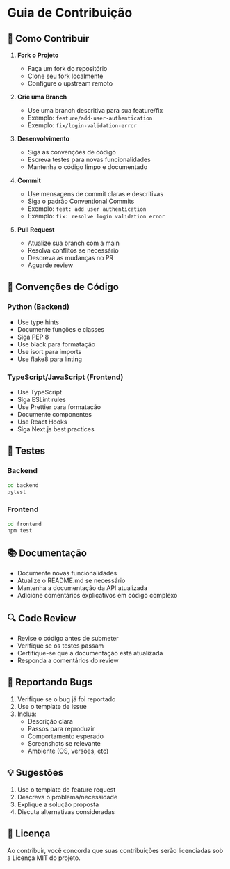 # Guia de Contribuição

## 🎯 Como Contribuir

1. **Fork o Projeto**
   - Faça um fork do repositório
   - Clone seu fork localmente
   - Configure o upstream remoto

2. **Crie uma Branch**
   - Use uma branch descritiva para sua feature/fix
   - Exemplo: `feature/add-user-authentication`
   - Exemplo: `fix/login-validation-error`

3. **Desenvolvimento**
   - Siga as convenções de código
   - Escreva testes para novas funcionalidades
   - Mantenha o código limpo e documentado

4. **Commit**
   - Use mensagens de commit claras e descritivas
   - Siga o padrão Conventional Commits
   - Exemplo: `feat: add user authentication`
   - Exemplo: `fix: resolve login validation error`

5. **Pull Request**
   - Atualize sua branch com a main
   - Resolva conflitos se necessário
   - Descreva as mudanças no PR
   - Aguarde review

## 📝 Convenções de Código

### Python (Backend)
- Use type hints
- Documente funções e classes
- Siga PEP 8
- Use black para formatação
- Use isort para imports
- Use flake8 para linting

### TypeScript/JavaScript (Frontend)
- Use TypeScript
- Siga ESLint rules
- Use Prettier para formatação
- Documente componentes
- Use React Hooks
- Siga Next.js best practices

## 🧪 Testes

### Backend
```bash
cd backend
pytest
```

### Frontend
```bash
cd frontend
npm test
```

## 📚 Documentação

- Documente novas funcionalidades
- Atualize o README.md se necessário
- Mantenha a documentação da API atualizada
- Adicione comentários explicativos em código complexo

## 🔍 Code Review

- Revise o código antes de submeter
- Verifique se os testes passam
- Certifique-se que a documentação está atualizada
- Responda a comentários do review

## 🐛 Reportando Bugs

1. Verifique se o bug já foi reportado
2. Use o template de issue
3. Inclua:
   - Descrição clara
   - Passos para reproduzir
   - Comportamento esperado
   - Screenshots se relevante
   - Ambiente (OS, versões, etc)

## 💡 Sugestões

1. Use o template de feature request
2. Descreva o problema/necessidade
3. Explique a solução proposta
4. Discuta alternativas consideradas

## 📜 Licença

Ao contribuir, você concorda que suas contribuições serão licenciadas sob a Licença MIT do projeto. 